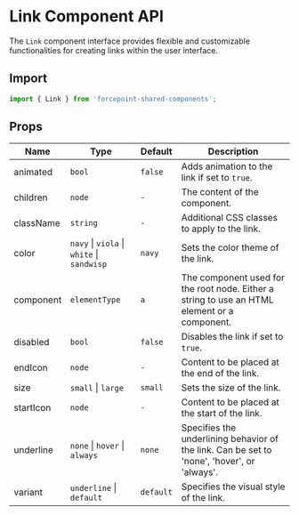 # Link Component API

The `Link` component interface provides flexible and customizable functionalities for creating links within the user interface.

## Import

```js
import { Link } from 'forcepoint-shared-components';
```

## Props

| Name | Type | Default | Description |
| --- | --- | --- | --- |
| animated | `bool` | `false` | Adds animation to the link if set to `true`. |
| children | `node` | `-` | The content of the component. |
| className | `string` | `-` | Additional CSS classes to apply to the link. |
| color | `navy` \| `viola` \| `white` \| `sandwisp` | `navy` | Sets the color theme of the link. |
| component | `elementType` | `a` | The component used for the root node. Either a string to use an HTML element or a component. |
| disabled | `bool` | `false` | Disables the link if set to `true`. |
| endIcon | `node` | `-` | Content to be placed at the end of the link. |
| size | `small` \| `large` | `small` | Sets the size of the link. |
| startIcon | `node` | `-` | Content to be placed at the start of the link. |
| underline | `none` \| `hover` \| `always` | `none` | Specifies the underlining behavior of the link. Can be set to 'none', 'hover', or 'always'. |
| variant | `underline` \| `default` | `default` | Specifies the visual style of the link. |
